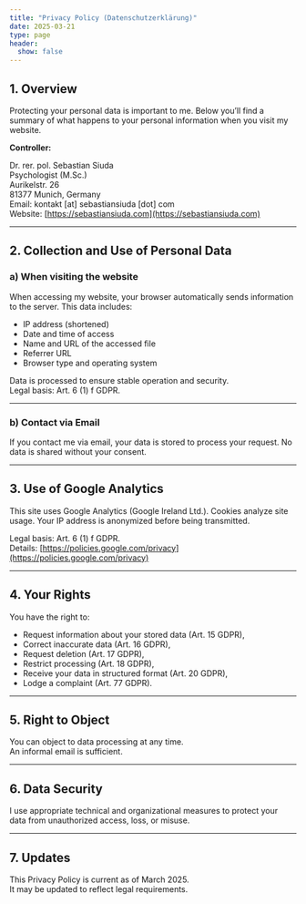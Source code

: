 ```yaml
---
title: "Privacy Policy (Datenschutzerklärung)"
date: 2025-03-21
type: page
header:
  show: false
---
```


## 1. Overview

Protecting your personal data is important to me. Below you’ll find a summary of what happens to your personal information when you visit my website.

**Controller:**

Dr. rer. pol. Sebastian Siuda  
Psychologist (M.Sc.)  
Aurikelstr. 26  
81377 Munich, Germany  
Email: kontakt [at] sebastiansiuda [dot] com  
Website: [https://sebastiansiuda.com](https://sebastiansiuda.com)

---

## 2. Collection and Use of Personal Data

### a) When visiting the website

When accessing my website, your browser automatically sends information to the server. This data includes:

- IP address (shortened)
- Date and time of access
- Name and URL of the accessed file
- Referrer URL
- Browser type and operating system

Data is processed to ensure stable operation and security.  
Legal basis: Art. 6 (1) f GDPR.

---

### b) Contact via Email

If you contact me via email, your data is stored to process your request. No data is shared without your consent.

---

## 3. Use of Google Analytics

This site uses Google Analytics (Google Ireland Ltd.). Cookies analyze site usage. Your IP address is anonymized before being transmitted.

Legal basis: Art. 6 (1) f GDPR.  
Details: [https://policies.google.com/privacy](https://policies.google.com/privacy)

---

## 4. Your Rights

You have the right to:

- Request information about your stored data (Art. 15 GDPR),
- Correct inaccurate data (Art. 16 GDPR),
- Request deletion (Art. 17 GDPR),
- Restrict processing (Art. 18 GDPR),
- Receive your data in structured format (Art. 20 GDPR),
- Lodge a complaint (Art. 77 GDPR).

---

## 5. Right to Object

You can object to data processing at any time.  
An informal email is sufficient.

---

## 6. Data Security

I use appropriate technical and organizational measures to protect your data from unauthorized access, loss, or misuse.

---

## 7. Updates

This Privacy Policy is current as of March 2025.  
It may be updated to reflect legal requirements.
